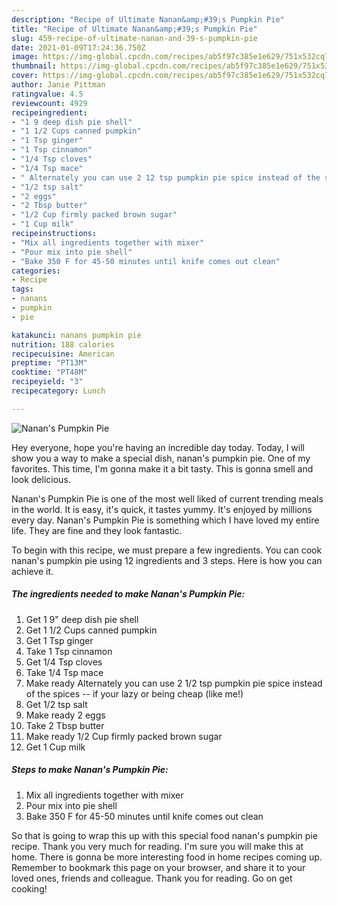 ```yaml
---
description: "Recipe of Ultimate Nanan&amp;#39;s Pumpkin Pie"
title: "Recipe of Ultimate Nanan&amp;#39;s Pumpkin Pie"
slug: 459-recipe-of-ultimate-nanan-and-39-s-pumpkin-pie
date: 2021-01-09T17:24:36.750Z
image: https://img-global.cpcdn.com/recipes/ab5f97c385e1e629/751x532cq70/nanans-pumpkin-pie-recipe-main-photo.jpg
thumbnail: https://img-global.cpcdn.com/recipes/ab5f97c385e1e629/751x532cq70/nanans-pumpkin-pie-recipe-main-photo.jpg
cover: https://img-global.cpcdn.com/recipes/ab5f97c385e1e629/751x532cq70/nanans-pumpkin-pie-recipe-main-photo.jpg
author: Janie Pittman
ratingvalue: 4.5
reviewcount: 4929
recipeingredient:
- "1 9 deep dish pie shell"
- "1 1/2 Cups canned pumpkin"
- "1 Tsp ginger"
- "1 Tsp cinnamon"
- "1/4 Tsp cloves"
- "1/4 Tsp mace"
- " Alternately you can use 2 12 tsp pumpkin pie spice instead of the spices  if your lazy or being cheap like me"
- "1/2 tsp salt"
- "2 eggs"
- "2 Tbsp butter"
- "1/2 Cup firmly packed brown sugar"
- "1 Cup milk"
recipeinstructions:
- "Mix all ingredients together with mixer"
- "Pour mix into pie shell"
- "Bake 350 F for 45-50 minutes until knife comes out clean"
categories:
- Recipe
tags:
- nanans
- pumpkin
- pie

katakunci: nanans pumpkin pie 
nutrition: 188 calories
recipecuisine: American
preptime: "PT13M"
cooktime: "PT48M"
recipeyield: "3"
recipecategory: Lunch

---
```



![Nanan&#39;s Pumpkin Pie](https://img-global.cpcdn.com/recipes/ab5f97c385e1e629/751x532cq70/nanans-pumpkin-pie-recipe-main-photo.jpg)

Hey everyone, hope you're having an incredible day today. Today, I will show you a way to make a special dish, nanan&#39;s pumpkin pie. One of my favorites. This time, I'm gonna make it a bit tasty. This is gonna smell and look delicious.



Nanan&#39;s Pumpkin Pie is one of the most well liked of current trending meals in the world. It is easy, it's quick, it tastes yummy. It's enjoyed by millions every day. Nanan&#39;s Pumpkin Pie is something which I have loved my entire life. They are fine and they look fantastic.


To begin with this recipe, we must prepare a few ingredients. You can cook nanan&#39;s pumpkin pie using 12 ingredients and 3 steps. Here is how you can achieve it.

<!--inarticleads1-->

##### The ingredients needed to make Nanan&#39;s Pumpkin Pie:

1. Get 1 9&#34; deep dish pie shell
1. Get 1 1/2 Cups canned pumpkin
1. Get 1 Tsp ginger
1. Take 1 Tsp cinnamon
1. Get 1/4 Tsp cloves
1. Take 1/4 Tsp mace
1. Make ready  Alternately you can use 2 1/2 tsp pumpkin pie spice instead of the spices -- if your lazy or being cheap (like me!)
1. Get 1/2 tsp salt
1. Make ready 2 eggs
1. Take 2 Tbsp butter
1. Make ready 1/2 Cup firmly packed brown sugar
1. Get 1 Cup milk




<!--inarticleads2-->

##### Steps to make Nanan&#39;s Pumpkin Pie:

1. Mix all ingredients together with mixer
1. Pour mix into pie shell
1. Bake 350 F for 45-50 minutes until knife comes out clean




So that is going to wrap this up with this special food nanan&#39;s pumpkin pie recipe. Thank you very much for reading. I'm sure you will make this at home. There is gonna be more interesting food in home recipes coming up. Remember to bookmark this page on your browser, and share it to your loved ones, friends and colleague. Thank you for reading. Go on get cooking!
